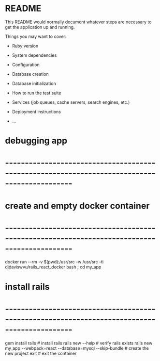 # README

This README would normally document whatever steps are necessary to get the
application up and running.

Things you may want to cover:

* Ruby version

* System dependencies

* Configuration

* Database creation

* Database initialization

* How to run the test suite

* Services (job queues, cache servers, search engines, etc.)

* Deployment instructions

* ...

# debugging app 
# ---------------------------------------------------------------------------------------------


# create and empty docker container 
# ---------------------------------------------------------------------------------------------
docker run --rm -v $(pwd):/usr/src -w /usr/src -ti djdaviswvu/rails_react_docker bash ; cd my_app

# install rails 
# ---------------------------------------------------------------------------------------------
gem install rails                                                 # install rails 
rails new --help                                                  # verify rails exists
rails new my_app --webpack=react --database=mysql --skip-bundle   # create the new project 
exit                                                              # exit the container 